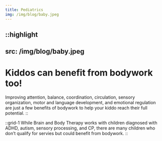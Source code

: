 ```yaml
---
title: Pediatrics
img: /img/blog/baby.jpeg
---
```


::highlight
---
src: /img/blog/baby.jpeg
---
# Kiddos can benefit from bodywork too!

Improving attention, balance, coordination, circulation, sensory organization, motor and language development, and emotional regulation are just a few benefits of bodywork to help your kiddo reach their full potential. 
::

::grid-1
While Brain and Body Therapy works with children diagnosed with ADHD, autism, sensory processing, and CP, there are many children who don’t qualify for servies but could benefit from bodywork. 
::